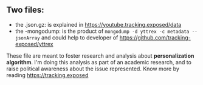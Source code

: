 ## Two files:


  * the .json.gz: is explained in https://youtube.tracking.exposed/data
  * the -mongodump: is the product of `mongodump -d yttrex -c metadata --jsonArray` and could help to developer of https://github.com/tracking-exposed/yttrex

These file are meant to foster research and analysis about **personalization algorithm**. I'm doing this analysis as part of an academic research, and to raise political awareness about the issue represented. Know more by reading https://tracking.exposed
